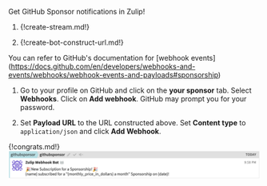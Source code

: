 Get GitHub Sponsor notifications in Zulip!

1. {!create-stream.md!}

1. {!create-bot-construct-url.md!}

 You can refer to GitHub's documentation for [webhook events] (https://docs.github.com/en/developers/webhooks-and-events/webhooks/webhook-events-and-payloads#sponsorship)

1. Go to your profile on GitHub and click on the **your sponsor** tab.
   Select **Webhooks**. Click on **Add webhook**. GitHub may prompt
   you for your password.

1. Set **Payload URL** to the URL constructed above. Set **Content type**
   to `application/json` and click **Add Webhook**.

{!congrats.md!}
![](/static/images/integrations/githubsponsor/001.png)
